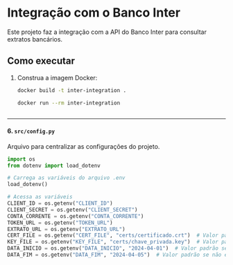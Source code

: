 # Integração com o Banco Inter

Este projeto faz a integração com a API do Banco Inter para consultar extratos bancários.

## Como executar

1. Construa a imagem Docker:
   ```bash
   docker build -t inter-integration .

   docker run --rm inter-integration



---

#### 6. **`src/config.py`**
Arquivo para centralizar as configurações do projeto.

```python
import os
from dotenv import load_dotenv

# Carrega as variáveis do arquivo .env
load_dotenv()

# Acessa as variáveis
CLIENT_ID = os.getenv("CLIENT_ID")
CLIENT_SECRET = os.getenv("CLIENT_SECRET")
CONTA_CORRENTE = os.getenv("CONTA_CORRENTE")
TOKEN_URL = os.getenv("TOKEN_URL")
EXTRATO_URL = os.getenv("EXTRATO_URL")
CERT_FILE = os.getenv("CERT_FILE", "certs/certificado.crt")  # Valor padrão se não estiver no .env
KEY_FILE = os.getenv("KEY_FILE", "certs/chave_privada.key")  # Valor padrão se não estiver no .env
DATA_INICIO = os.getenv("DATA_INICIO", "2024-04-01")  # Valor padrão se não estiver no .env
DATA_FIM = os.getenv("DATA_FIM", "2024-04-05")  # Valor padrão se não estiver no .env